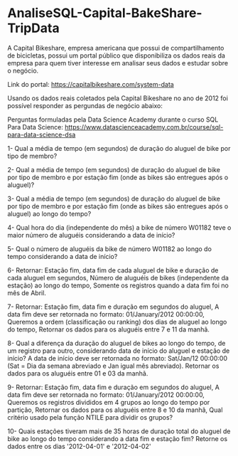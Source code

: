 # AnaliseSQL-Capital-BakeShare-TripData
 
A Capital Bikeshare, empresa americana que possui de compartilhamento de bicicletas, possui um portal público que disponibiliza os dados reais da empresa para quem tiver interesse em analisar seus dados e estudar sobre o negócio.

Link do portal: https://capitalbikeshare.com/system-data

Usando os dados reais coletados pela Capital Bikeshare no ano de 2012 foi possível responder as pergundas de negócio abaixo:

Perguntas formuladas pela Data Science Academy durante o curso SQL Para Data Science: https://www.datascienceacademy.com.br/course/sql-para-data-science-dsa

1- Qual a média de tempo (em segundos) de duração do aluguel de bike por tipo de membro?

2- Qual a média de tempo (em segundos) de duração do aluguel de bike por tipo de membro e por estação fim (onde as bikes são entregues após o aluguel)?

3- Qual a média de tempo (em segundos) de duração do aluguel de bike por tipo de membro e por estação fim (onde as bikes são entregues após o aluguel) ao longo do tempo?

4- Qual hora do dia (independente do mês) a bike de número W01182 teve o maior número de aluguéis considerando a data de início?

5- Qual o número de aluguéis da bike de número W01182 ao longo do tempo considerando a data de início?

6- Retornar:
Estação fim, data fim de cada aluguel de bike e duração de cada aluguel em segundos,
Número de aluguéis de bikes (independente da estação) ao longo do tempo,
Somente os registros quando a data fim foi no mês de Abril.

7- Retornar:
Estação fim, data fim e duração em segundos do aluguel,
A data fim deve ser retornada no formato: 01/January/2012 00:00:00,
Queremos a ordem (classificação ou ranking) dos dias de aluguel ao longo do tempo,
Retornar os dados para os aluguéis entre 7 e 11 da manhã.

8- Qual a diferença da duração do aluguel de bikes ao longo do tempo, de um registro para outro, considerando data de início do aluguel e estação de início?
A data de início deve ser retornada no formato: Sat/Jan/12 00:00:00 (Sat = Dia da semana abreviado e Jan igual mês abreviado). Retornar os dados para os aluguéis entre 01 e 03 da manhã.

9- Retornar:
Estação fim, data fim e duração em segundos do aluguel,
A data fim deve ser retornada no formato: 01/January/2012 00:00:00,
Queremos os registros divididos em 4 grupos ao longo do tempo por partição,
Retornar os dados para os aluguéis entre 8 e 10 da manhã,
Qual critério usado pela função NTILE para dividir os grupos?

10- Quais estações tiveram mais de 35 horas de duração total do aluguel de bike ao longo do tempo considerando a data fim e estação fim?
Retorne os dados entre os dias '2012-04-01' e '2012-04-02'
